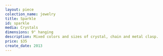 ```yaml
---
layout: piece
colection_name: jewelry
title: Sparkle
id: sparkle
media: Crystals
dimensions: 9" hanging
description: Mixed colors and sizes of crystal, chain and metal clasp.
price: $35
create_date: 2013
---
```

